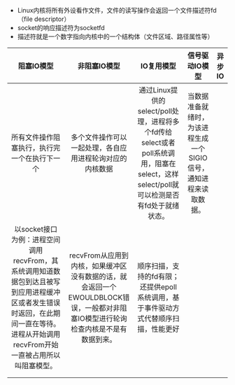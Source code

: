- Linux内核将所有外设看作文件，文件的读写操作会返回一个文件描述符fd（file descriptor）
- socket的响应描述符为socketfd
- 描述符就是一个数字指向内核中的一个结构体（文件区域、路径属性等）


|                          阻塞IO模型                          |                         非阻塞IO模型                         |                          IO复用模型                          |                        信号驱动IO模型                        | 异步IO |
| :----------------------------------------------------------: | :----------------------------------------------------------: | :----------------------------------------------------------: | :----------------------------------------------------------: | :----: |
|         所有文件操作阻塞执行，执行完一个在执行下一个         |   多个文件操作可以一起处理，各自应用进程轮询对应的内核数据   | 通过Linux提供的select/poll处理，进程将多个fd传给select或者poll系统调用，阻塞在select，这样select/poll就可以检测是否有fd处于就绪状态。 | 当数据准备就绪时，为该进程生成一个SIGIO信号，通知进程来读取数据。 |        |
| 以socket接口为例：进程空间调用recvFrom，其系统调用知道数据包到达且被写到应用进程缓冲区或者发生错误时返回，在此期间一直在等待。进程从开始调用recvFrom开始一直被占用所以叫阻塞模型。 | recvFrom从应用到内核，如果缓冲区没有数据的话，就会返回一个EWOULDBLOCK错误，一般都对非阻塞IO模型进行轮询检查内核是不是有数据到来。 | 顺序扫描，支持的fd有限；还提供epoll系统调用，基于事件驱动方式代替顺序扫描，性能更好 |                                                              |        |
|                                                              |                                                              |                                                              |                                                              |        |
|                                                              |                                                              |                                                              |                                                              |        |

